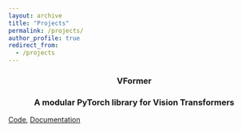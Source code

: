 ```yaml
---
layout: archive
title: "Projects"
permalink: /projects/
author_profile: true
redirect_from:
  - /projects
---
```

<h3 align="center">VFormer</h3>
<h3 align="center">A modular PyTorch library for Vision Transformers</h3>

[Code](www.github.com/sforaidl/vformer), [Documentation](https://vformer.readthedocs.io/en/latest/)